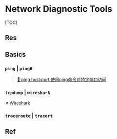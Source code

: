 # Network Diagnostic Tools

[TOC]



## Res


## Basics
### `ping` | `ping6`

> [📜 ping host:port 使用ping命令对特定端口访问](https://blog.csdn.net/allway2/article/details/106961916)


### `tcpdump` | `wireshark`
↗ [Wireshark](Wireshark/Wireshark.md)


### `traceroute` | `tracert`


## Ref

